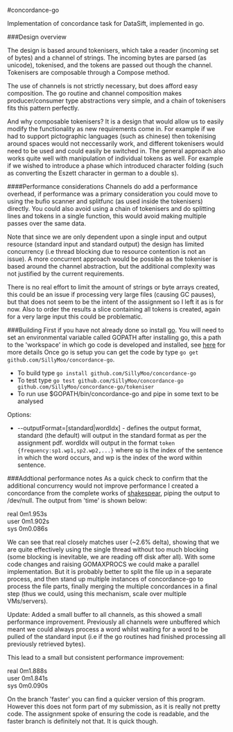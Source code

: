 #concordance-go

Implementation of concordance task for DataSift, implemented in go.

###Design overview

The design is based around tokenisers, which take a reader (incoming set of bytes) and a channel of strings. The incoming bytes are parsed (as unicode), tokenised, and the tokens are passed out though the channel. Tokenisers are composable through a Compose method.

The use of channels is not strictly necessary, but does afford easy composition. The go routine and channel composition makes producer/consumer type abstractions very simple, and a chain of tokenisers fits this pattern perfectly.

And why composable tokenisers? It is a design that would allow us to easily modify the functionality as new requirements come in. For example if we had to support pictographic languages (such as chinese) then tokenising around spaces would not neccessarily work, and different tokenisers would need to be used and could easily be switched in. The general approach also works quite well with manipulation of individual tokens as well. For example if we wished to introduce a phase which introduced character folding (such as converting the Eszett character in german to a double s).

####Performance considerations
Channels do add a performance overhead, if performance was a primary consideration you could move to using the bufio scanner and splitfunc (as used inside the tokenisers) directly. You could also avoid using a chain of tokenisers and do splitting lines and tokens in a single function, this would avoid making multiple passes over the same data.

Note that since we are only dependent upon a single input and output resource (standard input and standard output) the design has limited concurrency (i.e thread blocking due to resource contention is not an issue). A more concurrent approach would be possible as the tokeniser is based around the channel abstraction, but the additional complexity was not justified by the current requirements.

There is no real effort to limit the amount of strings or byte arrays created, this could be an issue if processing very large files (causing GC pauses), but that does not seem to be the intent of the assignment so I left it as is for now. Also to order the results a slice containing all tokens is created, again for a very large input this could be problematic.

###Building
First if you have not already done so install [go](http://golang.org/doc/install). You will need to set an environmental variable called GOPATH after installing go, this a path to the 'workspace' in which go code is developed and installed, see [here](http://golang.org/doc/code.html#GOPATH) for more details
Once go is setup you can get the code by type ```go get github.com/SillyMoo/concordance-go```.
- To build type ```go install github.com/SillyMoo/concordance-go```
- To test type ```go test github.com/SillyMoo/concordance-go github.com/SillyMoo/concordance-go/tokeniser```
- To run use $GOPATH/bin/concordance-go and pipe in some text to be analysed


Options:  
- --outputFormat=[standard|wordIdx] - defines the output format, standard (the default) will output in the standard format as per the assignment pdf. wordIdx will output in the format ```token {frequency:sp1.wp1,sp2.wp2,...}``` where sp is the index of the sentence in which the word occurs, and wp is the index of the word within sentence.  


###Addtional performance notes
As a quick check to confirm that the additional concurrency would not improve performance I created a concordance from the complete works of [shakespear](http://www.gutenberg.org/ebooks/100.txt.utf-8), piping the output to /dev/null. The output from 'time' is shown below:

real    0m1.953s  
user    0m1.902s  
sys     0m0.086s  

We can see that real closely matches user (~2.6% delta), showing that we are quite effectively using the single thread without too much blocking (some blocking is inevitable, we are reading off disk after all). With some code changes and raising GOMAXPROCS we could make a parallel implementation. But it is probably better to split the file up in a separate process, and then stand up multiple instances of concordance-go to process the file parts, finally merging the multiple concordances in a final step (thus we could, using this mechanism, scale over multiple VMs/servers).

Update:
Added a small buffer to all channels, as this showed a small performance improvement. Previously all channels were unbuffered which meant we could always process a word whilst waiting for a word to be pulled of the standard input (i.e if the go routines had finished processing all previously retrieved bytes).

This lead to a small but consistent performance improvement:

real    0m1.888s  
user    0m1.841s  
sys     0m0.090s  

On the branch 'faster' you can find a quicker version of this program. However this does not form part of my submission, as it is really not pretty code. The assignment spoke of ensuring the code is readable, and the faster branch is definitely not that. It is quick though.
